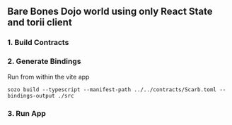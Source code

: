 ## Bare Bones Dojo world using only React State and torii client

### 1. Build Contracts

### 2. Generate Bindings

Run from within the vite app

```
sozo build --typescript --manifest-path ../../contracts/Scarb.toml --bindings-output ./src
```

### 3. Run App
